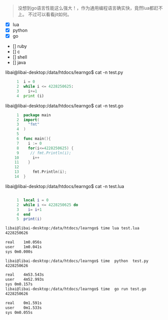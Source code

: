 > 没想到go语言性能这么强大！，作为通用编程语言确实快，竟然lua都赶不上。
不过可以看看jit如何。

- [x] lua
- [x] python
- [x] go
- [] ruby
- [] c
- [] shell
- [] java

libai@libai-desktop:/data/htdocs/learngo$ cat -n test.py 
``` python
     1	i = 0
     2	while i <= 4228250625:
     3	  i+=1
     4	print (i)
```

libai@libai-desktop:/data/htdocs/learngo$ cat -n test.go
``` go
     1	package main
     2	import(
     3	  "fmt"
     4	)
     5	
     6	func main(){
     7	  i := 0
     8	  for(i<=4228250625) {
     9	   // fmt.Println(i);
    10	    i++
    11	  }
    12	
    13	    fmt.Println(i);
    14	}
``` 
libai@libai-desktop:/data/htdocs/learngo$ cat -n test.lua 
```lua

     1	local i = 0 
     2	while i <= 4228250625 do
     3	  i= i+1
     4	end
     5	print(i)
```

```bash
libai@libai-desktop:/data/htdocs/learngo$ time lua test.lua
4228250626

real	1m0.056s
user	1m0.041s
sys	0m0.000s

libai@libai-desktop:/data/htdocs/learngo$ time  python  test.py
4228250626

real	4m53.543s
user	4m52.993s
sys	0m0.157s
libai@libai-desktop:/data/htdocs/learngo$ time  go run test.go
4228250626

real	0m1.591s
user	0m1.533s
sys	0m0.055s
```
